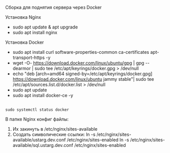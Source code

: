 Сборка для поднятия сервера через Docker

Установка Nginx

- sudo apt update & apt upgrade
- sudo apt install nginx

Установка Docker

- sudo apt install curl software-properties-common ca-certificates apt-transport-https -y
- wget -O- https://download.docker.com/linux/ubuntu/gpg | gpg --dearmor | sudo tee /etc/apt/keyrings/docker.gpg > /dev/null
- echo "deb [arch=amd64 signed-by=/etc/apt/keyrings/docker.gpg] https://download.docker.com/linux/ubuntu jammy stable"| sudo tee /etc/apt/sources.list.d/docker.list > /dev/null
- sudo apt update
- sudo apt install docker-ce -y

<pre class="core--x9b5">  
<code class="hljs--Qdn- hljs language-undefined" data-highlighted="yes">sudo systemctl status docker</code>
</pre>
В папке Nginx конфиг файлы:

1. Их закинуть в /etc/nginx/sites-available
2. Создать символические ссылки:
   ln -s /etc/nginx/sites-available/ustarg.dev.conf /etc/nginx/sites-enabled
   ln -s /etc/nginx/sites-available/sql.ustarg.dev.conf /etc/nginx/sites-enabled

